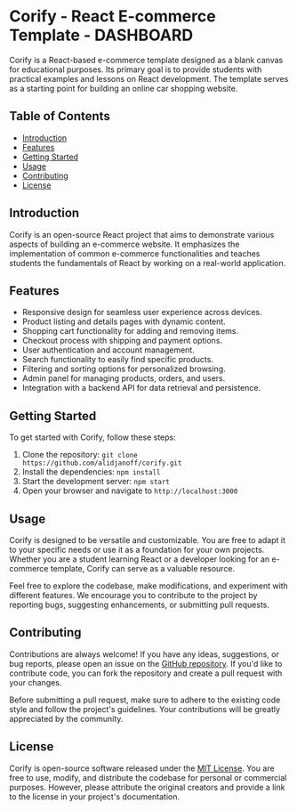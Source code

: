 # Corify - React E-commerce Template - DASHBOARD

Corify is a React-based e-commerce template designed as a blank canvas for educational purposes. Its primary goal is to provide students with practical examples and lessons on React development. The template serves as a starting point for building an online car shopping website.

## Table of Contents

- [Introduction](#introduction)
- [Features](#features)
- [Getting Started](#getting-started)
- [Usage](#usage)
- [Contributing](#contributing)
- [License](#license)

## Introduction

Corify is an open-source React project that aims to demonstrate various aspects of building an e-commerce website. It emphasizes the implementation of common e-commerce functionalities and teaches students the fundamentals of React by working on a real-world application.

## Features

- Responsive design for seamless user experience across devices.
- Product listing and details pages with dynamic content.
- Shopping cart functionality for adding and removing items.
- Checkout process with shipping and payment options.
- User authentication and account management.
- Search functionality to easily find specific products.
- Filtering and sorting options for personalized browsing.
- Admin panel for managing products, orders, and users.
- Integration with a backend API for data retrieval and persistence.

## Getting Started

To get started with Corify, follow these steps:

1. Clone the repository: `git clone https://github.com/alidjanoff/corify.git`
2. Install the dependencies: `npm install`
3. Start the development server: `npm start`
4. Open your browser and navigate to `http://localhost:3000`

## Usage

Corify is designed to be versatile and customizable. You are free to adapt it to your specific needs or use it as a foundation for your own projects. Whether you are a student learning React or a developer looking for an e-commerce template, Corify can serve as a valuable resource.

Feel free to explore the codebase, make modifications, and experiment with different features. We encourage you to contribute to the project by reporting bugs, suggesting enhancements, or submitting pull requests.

## Contributing

Contributions are always welcome! If you have any ideas, suggestions, or bug reports, please open an issue on the [GitHub repository](https://github.com/your-username/corify). If you'd like to contribute code, you can fork the repository and create a pull request with your changes.

Before submitting a pull request, make sure to adhere to the existing code style and follow the project's guidelines. Your contributions will be greatly appreciated by the community.

## License

Corify is open-source software released under the [MIT License](https://opensource.org/licenses/MIT). You are free to use, modify, and distribute the codebase for personal or commercial purposes. However, please attribute the original creators and provide a link to the license in your project's documentation.